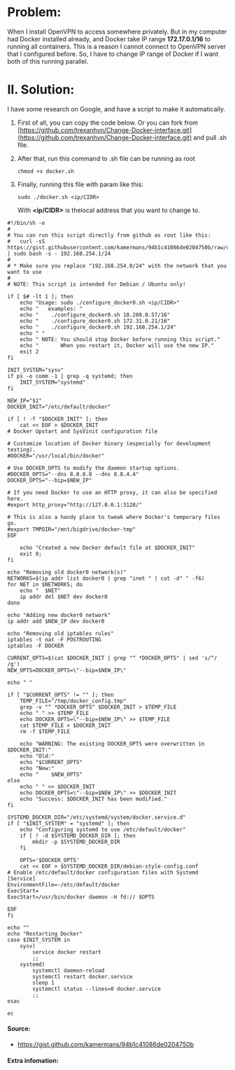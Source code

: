# Problem:

When I install OpenVPN to access somewhere privately. But in my computer had Docker installed already, and Docker take IP range **172.17.0.1/16** to running all containers. This is a reason I cannot connect to OpenVPN server that I configured before. So, I have to change IP range of Docker if I want both of this running parallel.

# II. Solution:

I have some research on Google, and have a script to make it automatically.

1. First of all, you can copy the code below. Or you can fork from [https://github.com/trexanhvn/Change-Docker-interface.git](https://github.com/trexanhvn/Change-Docker-interface.git) and pull .sh file.
2. After that, run this command to .sh file can be running as root
   ```
   chmod +x docker.sh
   ```
3. Finally, running this file with param like this:

   ```
   sudo ./docker.sh <ip/CIDR>
   ```

   With **&lt;ip/CIDR&gt;** is thelocal address that you want to change to.

```
#!/bin/sh -e
#
# You can run this script directly from github as root like this:
#   curl -sS https://gist.githubusercontent.com/kamermans/94b1c41086de0204750b/raw/configure_docker0.sh | sudo bash -s - 192.168.254.1/24
#
# * Make sure you replace "192.168.254.0/24" with the network that you want to use
#
# NOTE: This script is intended for Debian / Ubuntu only!

if [ $# -lt 1 ]; then
    echo "Usage: sudo ./configure_docker0.sh <ip/CIDR>"
    echo "   examples: "
    echo "    ./configure_docker0.sh 10.200.0.57/16"
    echo "    ./configure_docker0.sh 172.31.0.21/16"
    echo "    ./configure_docker0.sh 192.168.254.1/24"
    echo " "
    echo " NOTE: You should stop Docker before running this script."
    echo "       When you restart it, Docker will use the new IP."
    exit 2
fi

INIT_SYSTEM="sysv"
if ps -o comm -1 | grep -q systemd; then
    INIT_SYSTEM="systemd"
fi

NEW_IP="$1"
DOCKER_INIT="/etc/default/docker"

if [ ! -f "$DOCKER_INIT" ]; then
    cat << EOF > $DOCKER_INIT
# Docker Upstart and SysVinit configuration file

# Customize location of Docker binary (especially for development testing).
#DOCKER="/usr/local/bin/docker"

# Use DOCKER_OPTS to modify the daemon startup options.
#DOCKER_OPTS="--dns 8.8.8.8 --dns 8.8.4.4"
DOCKER_OPTS="--bip=$NEW_IP"

# If you need Docker to use an HTTP proxy, it can also be specified here.
#export http_proxy="http://127.0.0.1:3128/"

# This is also a handy place to tweak where Docker's temporary files go.
#export TMPDIR="/mnt/bigdrive/docker-tmp"
EOF

    echo "Created a new Docker default file at $DOCKER_INIT"
    exit 0;
fi

echo "Removing old docker0 network(s)"
NETWORKS=$(ip addr list docker0 | grep "inet " | cut -d" " -f6)
for NET in $NETWORKS; do
    echo "  $NET"
    ip addr del $NET dev docker0
done

echo "Adding new docker0 network"
ip addr add $NEW_IP dev docker0

echo "Removing old iptables rules"
iptables -t nat -F POSTROUTING
iptables -F DOCKER

CURRENT_OPTS=$(cat $DOCKER_INIT | grep "^ *DOCKER_OPTS" | sed 's/^/    /g')
NEW_OPTS=DOCKER_OPTS=\"--bip=$NEW_IP\"

echo " "

if [ "$CURRENT_OPTS" != "" ]; then
    TEMP_FILE="/tmp/docker_config.tmp"
    grep -v "^ *DOCKER_OPTS" $DOCKER_INIT > $TEMP_FILE
    echo " " >> $TEMP_FILE
    echo DOCKER_OPTS=\"--bip=$NEW_IP\" >> $TEMP_FILE
    cat $TEMP_FILE > $DOCKER_INIT
    rm -f $TEMP_FILE

    echo "WARNING: The existing DOCKER_OPTS were overwritten in $DOCKER_INIT:"
    echo "Old:"
    echo "$CURRENT_OPTS"
    echo "New:"
    echo "    $NEW_OPTS"
else
    echo " " >> $DOCKER_INIT
    echo DOCKER_OPTS=\"--bip=$NEW_IP\" >> $DOCKER_INIT
    echo "Success: $DOCKER_INIT has been modified."
fi

SYSTEMD_DOCKER_DIR="/etc/systemd/system/docker.service.d"
if [ "$INIT_SYSTEM" = "systemd" ]; then
    echo "Configuring systemd to use /etc/default/docker"
    if [ ! -d $SYSTEMD_DOCKER_DIR ]; then
        mkdir -p $SYSTEMD_DOCKER_DIR
    fi

    OPTS='$DOCKER_OPTS'
    cat << EOF > $SYSTEMD_DOCKER_DIR/debian-style-config.conf
# Enable /etc/default/docker configuration files with Systemd
[Service]
EnvironmentFile=-/etc/default/docker
ExecStart=
ExecStart=/usr/bin/docker daemon -H fd:// $OPTS

EOF
fi

echo ""
echo "Restarting Docker"
case $INIT_SYSTEM in
    sysv)
        service docker restart
        ;;
    systemd)
        systemctl daemon-reload
        systemctl restart docker.service
        sleep 1
        systemctl status --lines=0 docker.service
        ;;
esac

ec
```

#### Source:

* https://gist.github.com/kamermans/94b1c41086de0204750b

#### **Extra infomation:**



